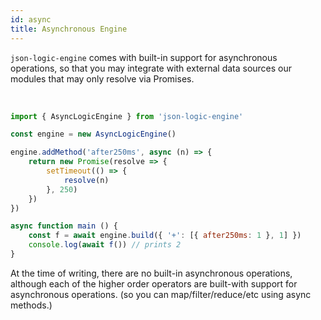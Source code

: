 ```yaml
---
id: async
title: Asynchronous Engine
---
```


`json-logic-engine` comes with built-in support for asynchronous operations, so that you may integrate with external data sources our modules that may only resolve via Promises.

<br/>


```js
import { AsyncLogicEngine } from 'json-logic-engine'

const engine = new AsyncLogicEngine()

engine.addMethod('after250ms', async (n) => {
    return new Promise(resolve => {
        setTimeout(() => {
            resolve(n)
        }, 250)
    })
})

async function main () {
    const f = await engine.build({ '+': [{ after250ms: 1 }, 1] })
    console.log(await f()) // prints 2
}
```

At the time of writing, there are no built-in asynchronous operations, although each of the higher order operators are built-with support for asynchronous operations. (so you can map/filter/reduce/etc using async methods.)